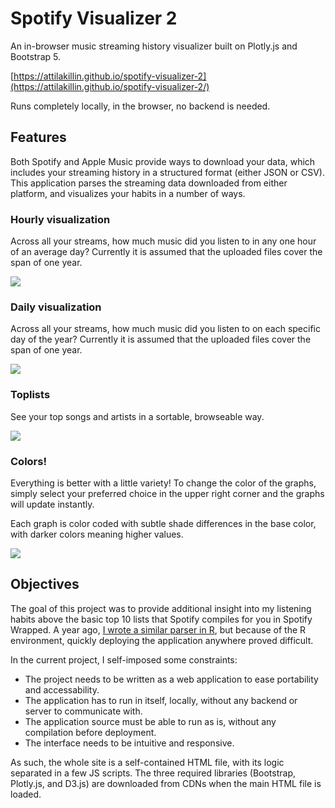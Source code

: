 # Spotify Visualizer 2

An in-browser music streaming history visualizer built on Plotly.js and Bootstrap 5.

[https://attilakillin.github.io/spotify-visualizer-2](https://attilakillin.github.io/spotify-visualizer-2/)

Runs completely locally, in the browser, no backend is needed.

## Features

Both Spotify and Apple Music provide ways to download your data, which includes your streaming history in a structured format
(either JSON or CSV). This application parses the streaming data downloaded from either platform, and visualizes your habits in
a number of ways.

### Hourly visualization

Across all your streams, how much music did you listen to in any one hour of an average day?
Currently it is assumed that the uploaded files cover the span of one year.

![](https://user-images.githubusercontent.com/43002846/208313795-2eeacb76-7bf6-4bd9-9584-4afc76984dc8.png)

### Daily visualization

Across all your streams, how much music did you listen to on each specific day of the year?
Currently it is assumed that the uploaded files cover the span of one year.

![](https://user-images.githubusercontent.com/43002846/208313912-eb0b563f-30d9-4ac1-bf19-89780756f977.png)

### Toplists

See your top songs and artists in a sortable, browseable way.

![](https://user-images.githubusercontent.com/43002846/209368721-17c71b74-fafd-4e53-9d6b-6d076f88186e.png)

### Colors!

Everything is better with a little variety! To change the color of the graphs,
simply select your preferred choice in the upper right corner and the graphs will update instantly.

Each graph is color coded with subtle shade differences in the base color, with darker colors meaning higher values.

![](https://user-images.githubusercontent.com/43002846/208314219-8cbdabfd-96a2-4ea4-8809-eeea15efdea9.png)

## Objectives

The goal of this project was to provide additional insight into my listening habits above the basic top 10 lists
that Spotify compiles for you in Spotify Wrapped. A year ago, [I wrote a similar parser in R](https://github.com/attilakillin/spotify-visualizer),
but because of the R environment, quickly deploying the application anywhere proved difficult.

In the current project, I self-imposed some constraints:

* The project needs to be written as a web application to ease portability and accessability.
* The application has to run in itself, locally, without any backend or server to communicate with.
* The application source must be able to run as is, without any compilation before deployment.
* The interface needs to be intuitive and responsive.

As such, the whole site is a self-contained HTML file, with its logic separated in a few JS scripts. The three required libraries
(Bootstrap, Plotly.js, and D3.js) are downloaded from CDNs when the main HTML file is loaded.
